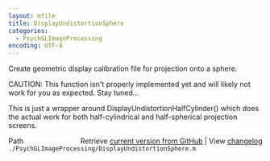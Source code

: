 ```yaml
---
layout: mfile
title: DisplayUndistortionSphere
categories:
  - PsychGLImageProcessing
encoding: UTF-8
---
```


Create geometric display calibration file for projection onto a sphere.

CAUTION: This function isn't properly implemented yet and will likely
not work for you as expected. Stay tuned...

This is just a wrapper around DisplayUndistortionHalfCylinder\(\) which
does the actual work for both half-cylindrical and half-spherical
projection screens.



<div class="code_header" style="text-align:right;">
  <span style="float:left;">Path&nbsp;&nbsp;</span> <span class="counter">Retrieve <a href=
  "https://raw.github.com/Psychtoolbox-3/Psychtoolbox-3/beta/./PsychGLImageProcessing/DisplayUndistortionSphere.m">current version from GitHub</a> | View <a href=
  "https://github.com/Psychtoolbox-3/Psychtoolbox-3/commits/beta/./PsychGLImageProcessing/DisplayUndistortionSphere.m">changelog</a></span>
</div>
<div class="code">
  <code>./PsychGLImageProcessing/DisplayUndistortionSphere.m</code>
</div>
